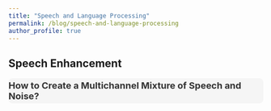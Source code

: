```yaml
---
title: "Speech and Language Processing"
permalink: /blog/speech-and-language-processing
author_profile: true
---
```


## Speech Enhancement

<div style="width: 100%; height: 50px; display: flex; align-items: center; justify-content: center; 
            background-color: #f5f5f5; border-radius: 8px; font-size: 18px; font-weight: bold; 
            color: #333; text-decoration: none; margin-top: 15px;">
    <a href="/blog/how-to-create-a-mixture" style="text-decoration: none; color: inherit;">How to Create a Multichannel Mixture of Speech and Noise?</a>
</div>
